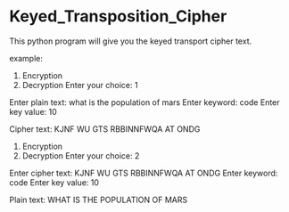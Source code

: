 # Keyed_Transposition_Cipher
This python program will give you the keyed transport cipher text.

example:

1. Encryption
2. Decryption
Enter your choice: 1

Enter plain text: what is the population of mars
Enter keyword: code
Enter key value: 10

Cipher text: KJNF WU GTS RBBINNFWQA AT ONDG


1. Encryption
2. Decryption
Enter your choice: 2

Enter cipher text: KJNF WU GTS RBBINNFWQA AT ONDG
Enter keyword: code
Enter key value: 10

Plain text: WHAT IS THE POPULATION OF MARS

